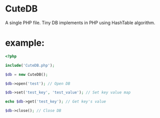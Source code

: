 # CuteDB
A single PHP file. Tiny DB implements in PHP using HashTable algorithm.

example:
========
```php
<?php

include('CuteDB.php');

$db = new CuteDB();

$db->open('test'); // Open DB

$db->set('test_key', 'test_value'); // Set key value map

echo $db->get('test_key'); // Get key's value

$db->close(); // Close DB

```
